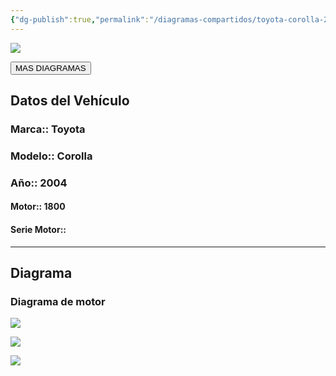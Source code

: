 ```yaml
---
{"dg-publish":true,"permalink":"/diagramas-compartidos/toyota-corolla-2004/"}
---
```


<img src="https://lh3.googleusercontent.com/d/137fl3TIZ0-PU8b-Pt0bsjclwHub_u78G" class="logo">

<a href="https://carrosgt.vercel.app/vehiculos/diagramas/"><button class="btn success">MAS DIAGRAMAS</button></a>

## Datos del Vehículo 

### Marca:: Toyota 
### Modelo:: Corolla
### Año:: 2004
#### Motor:: 1800
#### Serie Motor:: 
---

## Diagrama
### Diagrama de motor 
![](http://drive.google.com/uc?export=view&id=1JhDfEMKijUe2EthNBqEwtu1w9GbLZshR)

![](http://drive.google.com/uc?export=view&id=1Je1qtddtXipyCpZhLBloZDoGhQy4LfqQ)

![](http://drive.google.com/uc?export=view&id=1JbfwIrUIUfCWnmFRQhUCtkBrCkvMGSqM)